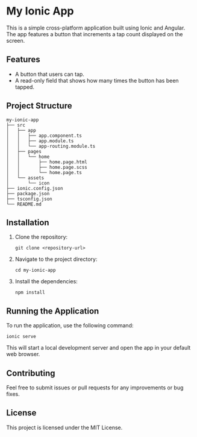# My Ionic App

This is a simple cross-platform application built using Ionic and Angular. The app features a button that increments a tap count displayed on the screen.

## Features

- A button that users can tap.
- A read-only field that shows how many times the button has been tapped.

## Project Structure

```
my-ionic-app
├── src
│   ├── app
│   │   ├── app.component.ts
│   │   ├── app.module.ts
│   │   └── app-routing.module.ts
│   ├── pages
│   │   └── home
│   │       ├── home.page.html
│   │       ├── home.page.scss
│   │       └── home.page.ts
│   └── assets
│       └── icon
├── ionic.config.json
├── package.json
├── tsconfig.json
└── README.md
```

## Installation

1. Clone the repository:
   ```
   git clone <repository-url>
   ```

2. Navigate to the project directory:
   ```
   cd my-ionic-app
   ```

3. Install the dependencies:
   ```
   npm install
   ```

## Running the Application

To run the application, use the following command:
```
ionic serve
```

This will start a local development server and open the app in your default web browser.

## Contributing

Feel free to submit issues or pull requests for any improvements or bug fixes. 

## License

This project is licensed under the MIT License.